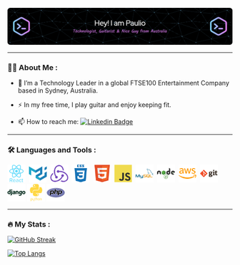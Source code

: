 ![Header](github-header-image.png)

---

### :man_technologist: About Me :
 
- :telescope: I’m a Technology Leader in a global FTSE100 Entertainment Company based in Sydney, Australia.

- :zap: In my free time, I play guitar and enjoy keeping fit.

- :mailbox: How to reach me:  [![Linkedin Badge](https://img.shields.io/badge/-PaulSouthall-blue?style=flat&logo=Linkedin&logoColor=white)](https://www.linkedin.com/in/pauliosouthall/)

---

### :hammer_and_wrench: Languages and Tools :

<div>
    <img src="https://github.com/devicons/devicon/blob/master/icons/react/react-original-wordmark.svg" title="React" alt="React" width="40" height="40"/>&nbsp;
  <img src="https://github.com/devicons/devicon/blob/master/icons/materialui/materialui-original.svg" title="Material UI" alt="Material UI" width="40" height="40"/>&nbsp;
  <img src="https://github.com/devicons/devicon/blob/master/icons/redux/redux-original.svg" title="Redux" alt="Redux " width="40" height="40"/>&nbsp;
  <img src="https://github.com/devicons/devicon/blob/master/icons/css3/css3-plain-wordmark.svg"  title="CSS3" alt="CSS" width="40" height="40"/>&nbsp;
  <img src="https://github.com/devicons/devicon/blob/master/icons/html5/html5-original.svg" title="HTML5" alt="HTML" width="40" height="40"/>&nbsp;
  <img src="https://github.com/devicons/devicon/blob/master/icons/javascript/javascript-original.svg" title="JavaScript" alt="JavaScript" width="40" height="40"/>&nbsp;
    <img src="https://github.com/devicons/devicon/blob/master/icons/mysql/mysql-original-wordmark.svg" title="MySQL"  alt="MySQL" width="40" height="40"/>&nbsp;
  <img src="https://github.com/devicons/devicon/blob/master/icons/nodejs/nodejs-original-wordmark.svg" title="NodeJS" alt="NodeJS" width="40" height="40"/>&nbsp;
  <img src="https://github.com/devicons/devicon/blob/master/icons/amazonwebservices/amazonwebservices-plain-wordmark.svg" title="AWS" alt="AWS" width="40" height="40"/>&nbsp;
 <img src="https://github.com/devicons/devicon/blob/master/icons/git/git-original-wordmark.svg" title="Git" **alt="Git" width="40" height="40"/>
 <img src="https://github.com/devicons/devicon/blob/master/icons/django/django-plain-wordmark.svg" title="Django" **alt="Django" width="40" height="40"/>
 <img src="https://github.com/devicons/devicon/blob/master/icons/python/python-plain-wordmark.svg" title="Python" **alt="Python" width="40" height="40"/>
 <img src="https://github.com/devicons/devicon/blob/master/icons/php/php-original.svg" title="PHP" **alt="PHP" width="40" height="40"/>

 

 
</div>


---

### :fire: My Stats :

[![GitHub Streak](https://streak-stats.demolab.com?user=paul-southall&theme=dark&mode=weekly)](https://git.io/streak-stats)


[![Top Langs](https://github-readme-stats.vercel.app/api/top-langs/?username=paul-southall&layout=compact&theme=vision-friendly-dark)](https://github.com/anuraghazra/github-readme-stats)
